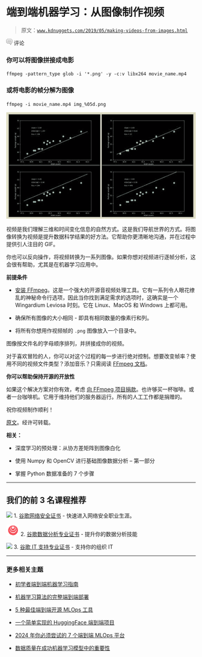 # 端到端机器学习：从图像制作视频

> 原文：[`www.kdnuggets.com/2019/05/making-videos-from-images.html`](https://www.kdnuggets.com/2019/05/making-videos-from-images.html)

![c](img/3d9c022da2d331bb56691a9617b91b90.png) 评论

### 你可以将图像拼接成电影

`ffmpeg -pattern_type glob -i '*.png' -y -c:v libx264 movie_name.mp4`

### 或将电影的帧分解为图像

`ffmpeg -i movie_name.mp4 img_%05d.png`

![图](img/71eb3b1f208bb24195cdecc7198b7e3b.png)

视频是我们理解三维和时间变化信息的自然方式。这是我们导航世界的方式。将图像转换为视频是提升数据科学结果的好方法。它帮助你更清晰地沟通，并在过程中提供引人注目的 GIF。

你也可以反向操作，将视频转换为一系列图像。如果你想对视频进行逐帧分析，这会很有帮助，尤其是在机器学习应用中。

**前提条件**

+   [安装 FFmpeg](https://ffmpeg.org/download.html)。这是一个强大的开源音视频处理工具。它有一系列令人眼花缭乱的神秘命令行选项，因此当你找到满足需求的选项时，这确实是一个 Wingardium Leviosa 时刻。它在 Linux、MacOS 和 Windows 上都可用。

+   确保所有图像的大小相同 - 即具有相同数量的像素行和列。

+   将所有你想用作视频帧的 `.png` 图像放入一个目录中。

图像按文件名的字母顺序排列，并拼接成你的视频。

对于喜欢冒险的人，你可以对这个过程的每一步进行绝对控制。想要改变帧率？使用不同的视频文件类型？添加音乐？只需阅读 [FFmpeg 文档](https://ffmpeg.org/ffmpeg.html)。

**你可以帮助保持开源的开放性**

如果这个解决方案对你有效，考虑 [向 FFmpeg 项目捐款](https://ffmpeg.org/donations.html)。也许够买一杯咖啡。或者一台咖啡机。它用于维持他们的服务器运行。所有的人工工作都是捐赠的。

祝你视频制作顺利！

[原文](https://brohrer.github.io/images_to_video.html)。经许可转载。

**相关：**

+   深度学习的预处理：从协方差矩阵到图像白化

+   使用 Numpy 和 OpenCV 进行基础图像数据分析 – 第一部分

+   掌握 Python 数据准备的 7 个步骤

* * *

## 我们的前 3 名课程推荐

![](img/0244c01ba9267c002ef39d4907e0b8fb.png) 1\. [谷歌网络安全证书](https://www.kdnuggets.com/google-cybersecurity) - 快速进入网络安全职业生涯。

![](img/e225c49c3c91745821c8c0368bf04711.png) 2\. [谷歌数据分析专业证书](https://www.kdnuggets.com/google-data-analytics) - 提升你的数据分析技能

![](img/0244c01ba9267c002ef39d4907e0b8fb.png) 3\. [谷歌 IT 支持专业证书](https://www.kdnuggets.com/google-itsupport) - 支持你的组织 IT

* * *

### 更多相关主题

+   [初学者端到端机器学习指南](https://www.kdnuggets.com/2021/12/beginner-guide-end-end-machine-learning.html)

+   [机器学习算法的完整端到端部署](https://www.kdnuggets.com/2021/12/deployment-machine-learning-algorithm-live-production-environment.html)

+   [5 种最佳端到端开源 MLOps 工具](https://www.kdnuggets.com/5-best-end-to-end-open-source-mlops-tools)

+   [一个简单实现的 HuggingFace 端到端项目](https://www.kdnuggets.com/a-simple-to-implement-end-to-end-project-with-huggingface)

+   [2024 年你必须尝试的 7 个端到端 MLOps 平台](https://www.kdnuggets.com/7-end-to-end-mlops-platforms-you-must-try-in-2024)

+   [数据质量在成功机器学习模型中的重要性](https://www.kdnuggets.com/2022/03/significance-data-quality-making-successful-machine-learning-model.html)
